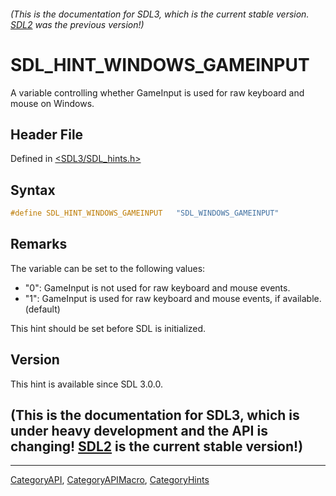 ###### (This is the documentation for SDL3, which is the current stable version. [SDL2](https://wiki.libsdl.org/SDL2/) was the previous version!)
# SDL_HINT_WINDOWS_GAMEINPUT

A variable controlling whether GameInput is used for raw keyboard and mouse on Windows.

## Header File

Defined in [<SDL3/SDL_hints.h>](https://github.com/libsdl-org/SDL/blob/main/include/SDL3/SDL_hints.h)

## Syntax

```c
#define SDL_HINT_WINDOWS_GAMEINPUT   "SDL_WINDOWS_GAMEINPUT"
```

## Remarks

The variable can be set to the following values:

- "0": GameInput is not used for raw keyboard and mouse events.
- "1": GameInput is used for raw keyboard and mouse events, if available.
  (default)

This hint should be set before SDL is initialized.

## Version

This hint is available since SDL 3.0.0.

## (This is the documentation for SDL3, which is under heavy development and the API is changing! [SDL2](https://wiki.libsdl.org/SDL2/) is the current stable version!)



----
[CategoryAPI](CategoryAPI), [CategoryAPIMacro](CategoryAPIMacro), [CategoryHints](CategoryHints)

